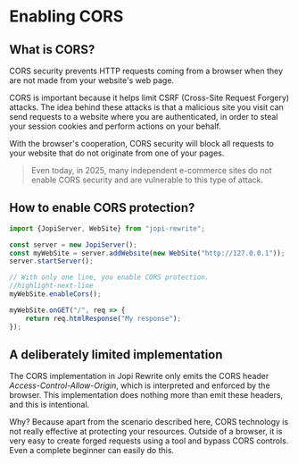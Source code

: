# Enabling CORS

## What is CORS?

CORS security prevents HTTP requests coming from a browser when they are not made from your website's web page.

CORS is important because it helps limit CSRF (Cross-Site Request Forgery) attacks. The idea behind these attacks is that a malicious site you visit can send requests to a website where you are authenticated, in order to steal your session cookies and perform actions on your behalf.

With the browser's cooperation, CORS security will block all requests to your website that do not originate from one of your pages.

> Even today, in 2025, many independent e-commerce sites do not enable CORS security and are vulnerable to this type of attack.

## How to enable CORS protection?

```typescript
import {JopiServer, WebSite} from "jopi-rewrite";

const server = new JopiServer();
const myWebSite = server.addWebsite(new WebSite("http://127.0.0.1"));
server.startServer();

// With only one line, you enable CORS protection.
//highlight-next-line
myWebSite.enableCors();

myWebSite.onGET("/", req => {
    return req.htmlResponse("My response");
});
```

## A deliberately limited implementation
The CORS implementation in Jopi Rewrite only emits the CORS header *Access-Control-Allow-Origin*, which is interpreted and enforced by the browser. This implementation does nothing more than emit these headers, and this is intentional.

Why? Because apart from the scenario described here, CORS technology is not really effective at protecting your resources. Outside of a browser, it is very easy to create forged requests using a tool and bypass CORS controls. Even a complete beginner can easily do this.